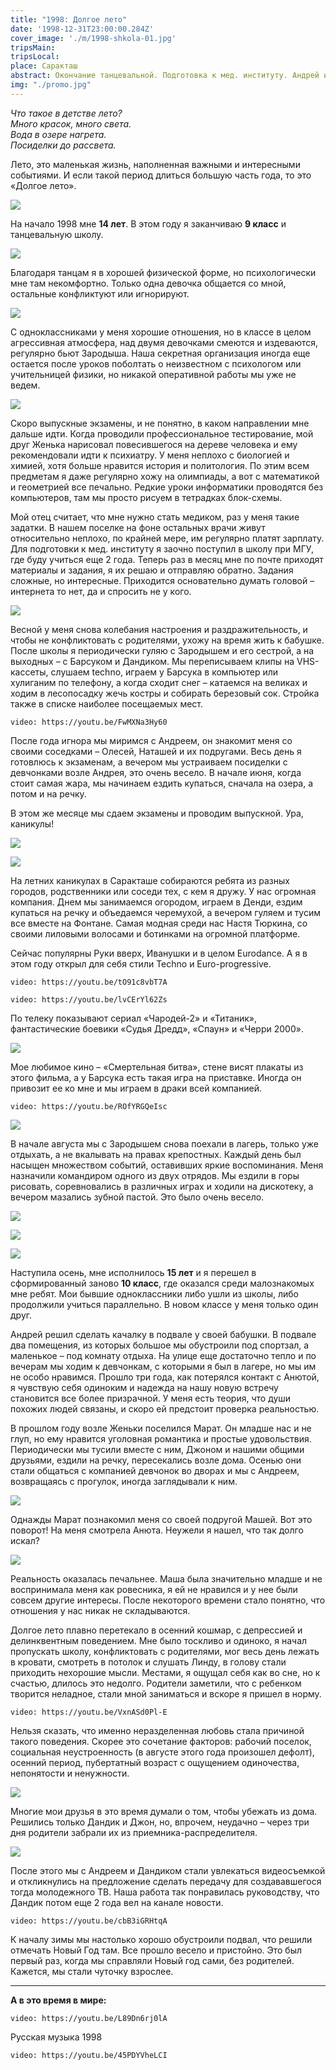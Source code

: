 ```yaml
---
title: "1998: Долгое лето"
date: '1998-12-31T23:00:00.284Z'
cover_image: './m/1998-shkola-01.jpg'
tripsMain: 
tripsLocal: 
place: Саракташ
abstract: Окончание танцевальной. Подготовка к мед. институту. Андрей и его соседки. Русский Eurodance. Лагерь Чайка. Новый класс. Марат и знакомство с Машей. Аффективные колебания, параллельный мир и жуткая осень. Качалка в подвале и видеосьемка для ТВ.
img: "./promo.jpg"
---
```


*Что такое в детстве лето?  
Много красок, много света.  
Вода в озере нагрета.  
Посиделки до рассвета.*

Лето, это маленькая жизнь, наполненная важными и интересными событиями. И&nbsp;если такой период длиться большую часть года, то это «Долгое лето». 

![](m/1998-lager-02.jpg)

На начало 1998 мне **14 лет**. В этом году я заканчиваю **9 класс** и танцевальную школу.

![](m/1998-dance-03.jpg)

Благодаря танцам я в хорошей физической форме, но психологически мне там некомфортно. Только одна девочка общается со мной, остальные конфликтуют или игнорируют.

![](m/1998-dance-06.jpg)

С одноклассниками у меня хорошие отношения, но в классе в целом агрессивная атмосфера, над двумя девочками смеются и издеваются, регулярно бьют Зародыша. Наша секретная организация иногда еще остается после уроков поболтать о неизвестном с психологом или учительницей физики, но никакой оперативной работы мы уже не ведем.

![](m/1997-shkola.jpg)

Скоро выпускные экзамены, и не понятно, в каком направлении мне дальше идти. Когда проводили профессиональное тестирование, мой друг Женька нарисовал повесившегося на дереве человека и ему рекомендовали идти к психиатру. У меня неплохо с биологией и химией, хотя больше нравится история и политология. По этим всем предметам я даже регулярно хожу на олимпиады, а вот с математикой и геометрией все печально. Редкие уроки информатики проводятся без компьютеров, там мы просто рисуем в тетрадках блок-схемы.

Мой отец считает, что мне нужно стать медиком, раз у меня такие задатки. В нашем поселке на фоне остальных врачи живут относительно неплохо, по крайней мере, им регулярно платят зарплату. Для подготовки к мед. институту я заочно поступил в школу при МГУ, где буду учиться еще 2 года. Теперь раз в месяц мне по почте приходят материалы и задания, я их решаю и отправляю обратно. Задания сложные, но интересные. Приходится основательно думать головой – интернета то нет, да и спросить не у кого.

![](m/1998-shkola-02.jpg)

Весной у меня снова колебания настроения и раздражительность, и чтобы не конфликтовать с родителями, ухожу на время жить к бабушке. После школы я периодически гуляю с Зародышем и его сестрой, а на выходных – с Барсуком и Дандиком. Мы переписываем клипы на VHS-кассеты, слушаем techno, играем у Барсука в компьютер или хулиганим по телефону, а когда сходит снег – катаемся на великах и ходим в лесопосадку жечь костры и собирать березовый сок. Стройка также в списке наиболее посещаемых мест.

`video: https://youtu.be/FwMXNa3Hy60`

После года игнора мы миримся с Андреем, он знакомит меня со своими соседками – Олесей, Наташей и их подругами. Весь день я готовлюсь к экзаменам, а вечером мы устраиваем посиделки с девчонками возле Андрея, это очень весело. В начале июня, когда стоит самая жара, мы начинаем ездить купаться, сначала на озера, а потом и на речку.

В этом же месяце мы сдаем экзамены и проводим выпускной. Ура, каникулы!

![](m/1998-shkola-01.jpg)

![](m/1998-dance-08.jpg)

На летних каникулах в Саракташе собираются ребята из разных городов, родственники или соседи тех, с кем я дружу. У нас огромная компания. Днем мы занимаемся огородом, играем в Денди, ездим купаться на речку и объедаемся черемухой, а вечером гуляем и тусим все вместе на Фонтане. Самая модная среди нас Настя Тюркина, со своими лиловыми волосами и ботинками на огромной платформе.

Сейчас популярны Руки вверх, Иванушки и в целом Eurodance. A я в этом году открыл для себя стили Techno и Euro-progressive. 

`video: https://youtu.be/tO91c8vbT7A`

`video: https://youtu.be/lvCErYl62Zs`

По телеку показывают сериал «Чародей-2» и «Титаник», фантастические боевики «Судья Дредд», «Спаун» и «Черри 2000». 

![](dop/titanic.jpg)

Мое любимое кино – «Смертельная битва», стене висят плакаты из этого фильма, а у Барсука есть такая игра на приставке. Иногда он привозит ее ко мне и мы играем в драки всей компанией.

`video: https://youtu.be/ROfYRGQeIsc`

![](dop/umk4.jpg)

В начале августа мы с Зародышем снова поехали в лагерь, только уже отдыхать, а не вкалывать на правах крепостных. Каждый день был насыщен множеством событий, оставивших яркие воспоминания. Меня назначили командиром одного из двух отрядов. Мы ездили в горы рисовать, соревновались в различных играх и ходили на дискотеку, а вечером мазались зубной пастой. Это было очень весело.

![](m/1998-lager-04.jpg)

![](m/1998-lager-01.jpg)

![](m/1998-lager-03.jpg)


Наступила осень, мне исполнилось **15 лет** и я перешел в сформированный заново **10 класс**, где оказался среди малознакомых мне ребят. Мои бывшие одноклассники либо ушли из школы, либо продолжили учиться параллельно. В новом классе у меня только один друг.

Андрей решил сделать качалку в подвале у своей бабушки. В подвале два помещения, из которых большое мы обустроили под спортзал, а маленькое – под комнату отдыха. На улице еще достаточно тепло и по вечерам мы ходим к девчонкам, с которыми я был в лагере, но мы им не особо нравимся. Прошло три года, как потерялся контакт с Анютой, я чувствую себя одиноким и надежда на нашу новую встречу становится все более призрачной. У меня есть теория, что души похожих людей связаны, и скоро ей предстоит проверка реальностью.

В прошлом году возле Женьки поселился Марат. Он младше нас и не глуп, но ему нравится уголовная романтика и простые удовольствия. Периодически мы тусили вместе с ним, Джоном и нашими общими друзьями, ездили на речку, пересекались возле дома. Осенью они стали общаться с компанией девчонок во дворах и мы с Андреем, возвращаясь с прогулок, иногда заглядывали к ним.  

![](m/1999-dvor.jpg)

Однажды Марат познакомил меня со своей подругой Машей. Вот это поворот! На меня смотрела Анюта. Неужели я нашел, что так долго искал?

![](m/aniamasha.jpg)

Реальность оказалась печальнее. Маша была значительно младше и не воспринимала меня как ровесника, я ей не нравился и у нее были совсем другие интересы. После некоторого времени стало понятно, что отношения у нас никак не складываются.

Долгое лето плавно перетекало в осенний кошмар, с депрессией и делинквентным поведением. Мне было тоскливо и одиноко, я начал пропускать школу, конфликтовать с родителями, мог весь день лежать в кровати, смотреть в потолок и слушать Линду, в голову стали приходить нехорошие мысли. Местами, я ощущал себя как во сне, но к счастью, длилось это недолго. Родители заметили, что с ребенком творится неладное, стали мной заниматься и вскоре я пришел в норму.

`video: https://youtu.be/VxnASd0Pl-E`

Нельзя сказать, что именно неразделенная любовь стала причиной такого поведения. Скорее это сочетание факторов: рабочий поселок, социальная неустроенность (в августе этого года произошел дефолт), осенний период, пубертатный возраст с ощущением одиночества, непонятости и ненужности. 

![](m/1998-john-02.jpg)

Многие мои друзья в это время думали о том, чтобы убежать из дома. Решились только Дандик и Джон, но, впрочем, неудачно – через три дня родители забрали их из приемника-распределителя.

![](m/1998-john-01.jpg)

После этого мы с Андреем и Дандиком стали увлекаться видеосъемкой и откликнулись на предложение сделать передачу для создававшегося тогда молодежного ТВ. Наша работа так понравилась руководству, что Дандик потом еще 2 года вел на канале новости.

`video: https://youtu.be/cbB3iGRHtqA`

К началу зимы мы настолько хорошо обустроили подвал, что решили отмечать Новый Год там. Все прошло весело и пристойно. Это был первый раз, когда мы справляли Новый год сами, без родителей. Кажется, мы стали чуточку взрослее.

---

**А в это время в мире:**

`video: https://youtu.be/L89Dn6rj0lA`

Русская музыка 1998

`video: https://youtu.be/45PDYVheLCI`

